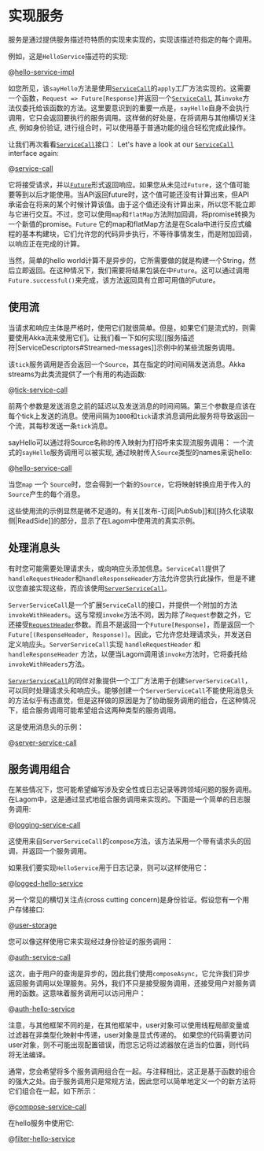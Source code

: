 # 实现服务

服务是通过提供服务描述符特质的实现来实现的，实现该描述符指定的每个调用。

例如，这是`HelloService`描述符的实现:

@[hello-service-impl](code/ServiceImplementation.scala)

如您所见，该`sayHello`方法是使用[`ServiceCall`](api/com/lightbend/lagom/scaladsl/api/ServiceCall$.html)的`apply`工厂方法实现的。这需要一个函数，`Request => Future[Response]`并返回一个[`ServiceCall`](api/com/lightbend/lagom/scaladsl/api/ServiceCall.html), 其`invoke`方法仅委托给该函数的方法。这里要意识到的重要一点是，`sayHello`自身不会执行调用，它只会返回要执行的服务调用。这样做的好处是，在将调用与其他横切关注点, 例如身份验证, 进行组合时，可以使用基于普通功能的组合轻松完成此操作。

让我们再次看看[`ServiceCall`](api/com/lightbend/lagom/scaladsl/api/ServiceCall.html)接口：
Let's have a look at our [`ServiceCall`](api/com/lightbend/lagom/scaladsl/api/ServiceCall.html) interface again:

@[service-call](code/ServiceDescriptors.scala)

它将接受请求，并以[`Future`](https://www.scala-lang.org/api/2.12.x/scala/concurrent/Future.html)形式返回响应。如果您从未见过`Future`，这个值可能要等到以后才能使用。当API返回future时，这个值可能还没有计算出来，但API承诺会在将来的某个时候计算该值。由于这个值还没有计算出来，所以您不能立即与它进行交互。不过，您可以使用`map`和`flatMap`方法附加回调，将promise转换为一个新值的promise。`Future` 它的map和flatMap方法是在Scala中进行反应式编程的基本构建块，它们允许您的代码异步执行，不等待事情发生，而是附加回调，以响应正在完成的计算。

当然，简单的hello world计算不是异步的，它所需要做的就是构建一个String，然后立即返回。在这种情况下，我们需要将结果包装在中`Future`。这可以通过调用`Future.successful()`来完成，该方法返回具有立即可用值的Future。

## 使用流

当请求和响应主体是严格时，使用它们就很简单。但是，如果它们是流式的，则需要使用Akka流来使用它们。让我们看一下如何实现[[服务描述符|ServiceDescriptors#Streamed-messages]]示例中的某些流服务调用。

该`tick`服务调用是否会返回一个`Source`，其在指定的时间间隔发送消息。Akka streams为此类流提供了一个有用的构造函数:

@[tick-service-call](code/ServiceImplementation.scala)

前两个参数是发送消息之前的延迟以及发送消息的时间间隔。第三个参数是应该在每个tick上发送的消息。使用间隔为`1000`和`tick`请求消息调用此服务将导致返回一个流，其每秒发送一条`tick`消息。

sayHello可以通过将Source名称的传入映射为打招呼来实现流服务调用：
一个流式的`sayHello`服务调用可以被实现, 通过映射传入`Source`类型的names来说hello:

@[hello-service-call](code/ServiceImplementation.scala)

当您`map` 一个 `Source`时，您会得到一个新的`Source`，它将映射转换应用于传入的`Source`产生的每个消息。

这些使用流的示例显然是微不足道的。有关[[发布-订阅|PubSub]]和[[持久化读取侧|ReadSide]]的部分，显示了在Lagom中使用流的真实示例。

## 处理消息头

有时您可能需要处理请求头，或向响应头添加信息。`ServiceCall`提供了`handleRequestHeader`和`handleResponseHeader`方法允许您执行此操作，但是不建议您直接实现这些，而应该使用[`ServerServiceCall`](api/com/lightbend/lagom/scaladsl/server/ServerServiceCall.html)。

`ServerServiceCall`是一个扩展`ServiceCall`的接口，并提供一个附加的方法`invokeWithHeaders`。这与常规`invoke`方法不同，因为除了`Request`参数之外，它还接受[`RequestHeader`](api/com/lightbend/lagom/scaladsl/api/transport/RequestHeader.html)参数。而且不是返回一个`Future[Response]`，而是返回一个`Future[(ResponseHeader, Response)]`。因此，它允许您处理请求头，并发送自定义响应头。`ServerServiceCall`实现 `handleRequestHeader` 和 `handleResponseHeader` 方法，以便当Lagom调用该`invoke`方法时，它将委托给 `invokeWithHeaders`方法。

[`ServerServiceCall`](api/com/lightbend/lagom/scaladsl/server/ServerServiceCall$.html)的同伴对象提供一个工厂方法用于创建`ServerServiceCall`，可以同时处理请求头和响应头。能够创建一个`ServerServiceCall`不能使用消息头的方法似乎有违直觉，但是这样做的原因是为了协助服务调用的组合，在这种情况下，组合服务调用可能希望组合这两种类型的服务调用。

这是使用消息头的示例：

@[server-service-call](code/ServiceImplementation.scala)

## 服务调用组合

在某些情况下，您可能希望编写涉及安全性或日志记录等跨领域问题的服务调用。在Lagom中，这是通过显式地组合服务调用来实现的。下面是一个简单的日志服务调用:

@[logging-service-call](code/ServiceImplementation.scala)

这使用来自`ServerServiceCall`的`compose`方法，该方法采用一个带有请求头的回调，并返回一个服务调用。

如果我们要实现`HelloService`用于日志记录，则可以这样使用它：

@[logged-hello-service](code/ServiceImplementation.scala)

另一个常见的横切关注点(cross cutting concern)是身份验证。假设您有一个用户存储接口:

@[user-storage](code/ServiceImplementation.scala)

您可以像这样使用它来实现经过身份验证的服务调用：

@[auth-service-call](code/ServiceImplementation.scala)

这次，由于用户的查询是异步的，因此我们使用`composeAsync`，它允许我们异步返回服务调用以处理服务。另外，我们不只是接受服务调用，还接受用户对服务调用的函数。这意味着服务调用可以访问用户：

@[auth-hello-service](code/ServiceImplementation.scala)

注意，与其他框架不同的是，在其他框架中，user对象可以使用线程局部变量或过滤器在非类型化映射中传递，user对象是显式传递的。
如果您的代码需要访问user对象，则不可能出现配置错误，而您忘记将过滤器放在适当的位置，则代码将无法编译。

通常，您会希望将多个服务调用组合在一起。与注释相比，这正是基于函数的组合的强大之处。由于服务调用只是常规方法，因此您可以简单地定义一个的新方法将它们组合在一起，如下所示：

@[compose-service-call](code/ServiceImplementation.scala)

在hello服务中使用它:

@[filter-hello-service](code/ServiceImplementation.scala)
